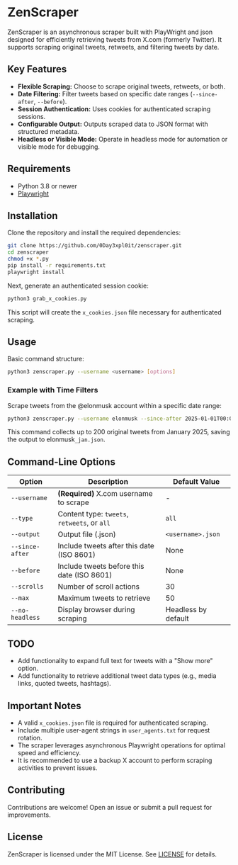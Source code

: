 # ZenScraper

ZenScraper is an asynchronous scraper built with PlayWright and json designed for efficiently retrieving tweets from X.com (formerly Twitter). It supports scraping original tweets, retweets, and filtering tweets by date.

## Key Features

- **Flexible Scraping:** Choose to scrape original tweets, retweets, or both.
- **Date Filtering:** Filter tweets based on specific date ranges (`--since-after`, `--before`).
- **Session Authentication:** Uses cookies for authenticated scraping sessions.
- **Configurable Output:** Outputs scraped data to JSON format with structured metadata.
- **Headless or Visible Mode:** Operate in headless mode for automation or visible mode for debugging.

## Requirements

- Python 3.8 or newer
- [Playwright](https://playwright.dev)

## Installation

Clone the repository and install the required dependencies:

```bash
git clone https://github.com/0Day3xpl0it/zenscraper.git
cd zenscraper
chmod +x *.py
pip install -r requirements.txt
playwright install
```

Next, generate an authenticated session cookie:

```bash
python3 grab_x_cookies.py
```

This script will create the `x_cookies.json` file necessary for authenticated scraping.

## Usage

Basic command structure:

```bash
python3 zenscraper.py --username <username> [options]
```

### Example with Time Filters

Scrape tweets from the @elonmusk account within a specific date range:

```bash
python3 zenscraper.py --username elonmusk --since-after 2025-01-01T00:00:00 --before 2025-02-01T00:00:00 --type tweets --output elonmusk_jan.json --scrolls 40 --max 200
```

This command collects up to 200 original tweets from January 2025, saving the output to elonmusk`_jan.json`.

## Command-Line Options

| Option          | Description                                  | Default Value       |
| --------------- | -------------------------------------------- | ------------------- |
| `--username`    | **(Required)** X.com username to scrape      | -                   |
| `--type`        | Content type: `tweets`, `retweets`, or `all` | `all`               |
| `--output`      | Output file (.json)                          | `<username>.json`   |
| `--since-after` | Include tweets after this date (ISO 8601)    | None                |
| `--before`      | Include tweets before this date (ISO 8601)   | None                |
| `--scrolls`     | Number of scroll actions                     | 30                  |
| `--max`         | Maximum tweets to retrieve                   | 50                  |
| `--no-headless` | Display browser during scraping              | Headless by default |

## TODO

- Add functionality to expand full text for tweets with a "Show more" option.
- Add functionality to retrieve additional tweet data types (e.g., media links, quoted tweets, hashtags).

## Important Notes

- A valid `x_cookies.json` file is required for authenticated scraping.
- Include multiple user-agent strings in `user_agents.txt` for request rotation.
- The scraper leverages asynchronous Playwright operations for optimal speed and efficiency.
- It is recommended to use a backup X account to perform scraping activities to prevent issues. 

## Contributing

Contributions are welcome! Open an issue or submit a pull request for improvements.

## License

ZenScraper is licensed under the MIT License. See [LICENSE](LICENSE) for details.

